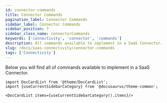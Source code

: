 ```yaml
---
id: connector-commands
title: Connector Commands
pagination_label: Connector Commands
sidebar_label: Connector Commands
sidebar_position: 7
sidebar_class_name: connectorCommands
keywords: ['connectivity', 'connector', 'commands']
description: All commands available to implement in a SaaS Connector.
slug: /docs/saas-connectivity/connector-commands
tags: ['Connectivity']
---
```


Below you will find all of commands available to implement in a SaaS Connector.

```mdx-code-block
import DocCardList from '@theme/DocCardList';
import {useCurrentSidebarCategory} from '@docusaurus/theme-common';

<DocCardList items={useCurrentSidebarCategory().items}/>
```
